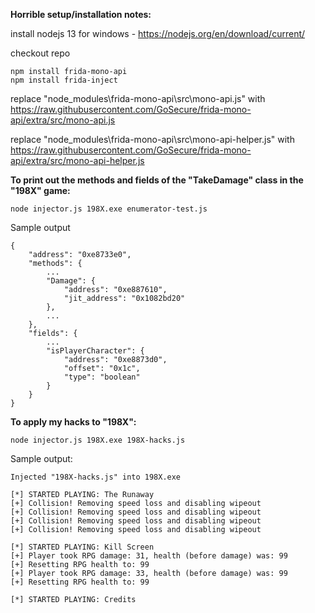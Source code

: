**Horrible setup/installation notes:**

install nodejs 13 for windows - https://nodejs.org/en/download/current/

checkout repo

```
npm install frida-mono-api
npm install frida-inject
```

replace "node_modules\frida-mono-api\src\mono-api.js"        with https://raw.githubusercontent.com/GoSecure/frida-mono-api/extra/src/mono-api.js

replace "node_modules\frida-mono-api\src\mono-api-helper.js" with https://raw.githubusercontent.com/GoSecure/frida-mono-api/extra/src/mono-api-helper.js


**To print out the methods and fields of the "TakeDamage" class in the "198X" game:**
```
node injector.js 198X.exe enumerator-test.js
```
Sample output
```
{
    "address": "0xe8733e0",
    "methods": {
        ...
        "Damage": {
            "address": "0xe887610",
            "jit_address": "0x1082bd20"
        },
        ...
    },
    "fields": {
        ...
        "isPlayerCharacter": {
            "address": "0xe8873d0",
            "offset": "0x1c",
            "type": "boolean"
        }
    }
}
```

**To apply my hacks to "198X":**
```
node injector.js 198X.exe 198X-hacks.js
```

Sample output:
```
Injected "198X-hacks.js" into 198X.exe

[*] STARTED PLAYING: The Runaway
[+] Collision! Removing speed loss and disabling wipeout
[+] Collision! Removing speed loss and disabling wipeout
[+] Collision! Removing speed loss and disabling wipeout
[+] Collision! Removing speed loss and disabling wipeout

[*] STARTED PLAYING: Kill Screen
[+] Player took RPG damage: 31, health (before damage) was: 99
[+] Resetting RPG health to: 99
[+] Player took RPG damage: 33, health (before damage) was: 99
[+] Resetting RPG health to: 99

[*] STARTED PLAYING: Credits
```
